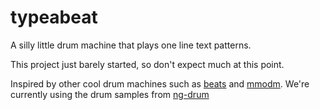 # typeabeat
A silly little drum machine that plays one line text patterns.

This project just barely started, so don't expect much at this point.

Inspired by other cool drum machines such as [beats](https://github.com/jstrait/beats) and [mmodm](https://github.com/MMODM/mmodm). We're currently using the drum samples from [ng-drum](https://github.com/RoryDH/ng-drum)

